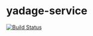 # yadage-service

[![Build Status](https://travis-ci.org/lukasheinrich/yadage-service.svg?branch=master)](https://travis-ci.org/lukasheinrich/yadage-service)
